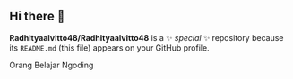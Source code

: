 ## Hi there 👋

**Radhityaalvitto48/Radhityaalvitto48** is a ✨ _special_ ✨ repository because its `README.md` (this file) appears on your GitHub profile.

Orang Belajar Ngoding
